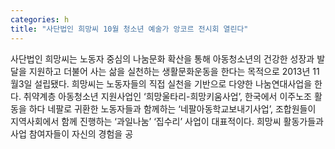 ```yaml
---
categories: h
title: "사단법인 희망씨 10월 청소년 예술가 앙코르 전시회 열린다"
---
```

사단법인 희망씨는 노동자 중심의 나눔문화 확산을 통해 아동청소년의 건강한 성장과 발달을 지원하고 더불어 사는 삶을 실천하는 생활문화운동을 한다는 목적으로 2013년 11월3일 설립됐다. 희망씨는 노동자들의 직접 실천을 기반으로 다양한 나눔연대사업을 한다. 취약계층 아동청소년 지원사업인 ‘희망울타리-희망키움사업’, 한국에서 이주노조 활동을 하다 네팔로 귀환한 노동자들과 함께하는 ‘네팔아동학교보내기사업’, 조합원들이 지역사회에서 함께 진행하는 ‘과일나눔’ ‘집수리’ 사업이 대표적이다. 희망씨 활동가들과 사업 참여자들이 자신의 경험을 공